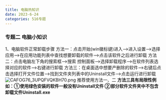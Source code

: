 ```yaml
---
title: 电脑热知识
date: 2023-6-24
categories: 516专题
---
```


### 专题二 电脑小知识

1、电脑软件正常卸载步骤
方法一：点击开始(win徽标键)进入——>进入设置——>选择应用——>在应用功能列表中查找想要卸载的软件——>点击该软件之后进行卸载
方法二：点击电脑左下角的搜索框——>搜索 控制面板——>选择卸载程序——>在软件列表选择对应的软件——>右键进行卸载
方法三：在桌面选中想要产删除的软件——>右键后点击选择打开文件位置——>找到文件夹列表中的Uninstall文件——>点击运行进行卸载
![CAFOG76_3UPQFVQKBH70.png](https://cdnjson.com/images/2023/06/26/CAFOG76_3UPQFVQKBH70.png)
推荐使用方法一、二
**方法三具有局限性例如：①使用绿色安装的软件一般没有Uninstall文件 ②部分软件文件夹中不包含卸载文件Uninstall.exe**
